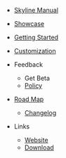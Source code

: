 * [Skyline Manual](../README.md)
* [Showcase](showcase.md)

* [Getting Started](getstart.md)
* [Customization](customization.md)
* Feedback
  * Get Beta
  * [Policy](privacy.md)
* [Road Map](roadmap.md)
  * [Changelog](changelog.md)
* Links
  * [Website](links/website.md)
  * [Download](links/download.md)
